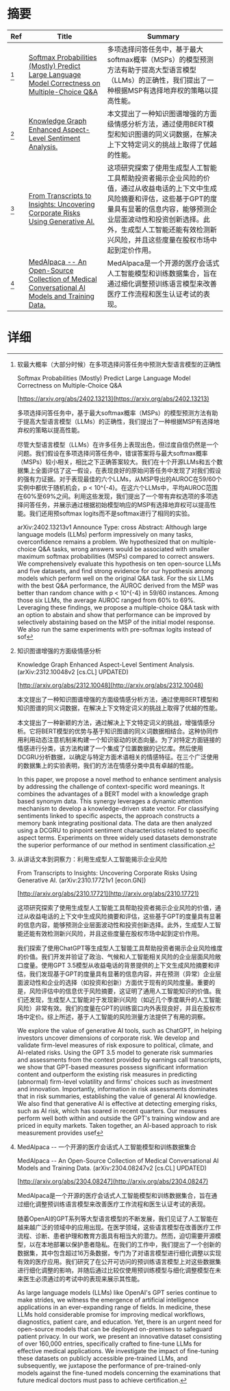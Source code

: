 # 摘要

| Ref | Title | Summary |
| --- | --- | --- |
| [^1] | [Softmax Probabilities (Mostly) Predict Large Language Model Correctness on Multiple-Choice Q&A](https://arxiv.org/abs/2402.13213) | 多项选择问答任务中，基于最大softmax概率（MSPs）的模型预测方法有助于提高大型语言模型（LLMs）的正确性，我们提出了一种根据MSP有选择地弃权的策略以提高性能。 |
| [^2] | [Knowledge Graph Enhanced Aspect-Level Sentiment Analysis.](http://arxiv.org/abs/2312.10048) | 本文提出了一种知识图谱增强的方面级情感分析方法，通过使用BERT模型和知识图谱的同义词数据，在解决上下文特定词义的挑战上取得了优越的性能。 |
| [^3] | [From Transcripts to Insights: Uncovering Corporate Risks Using Generative AI.](http://arxiv.org/abs/2310.17721) | 这项研究探索了使用生成型人工智能工具帮助投资者揭示企业风险的价值，通过从收益电话的上下文中生成风险摘要和评估，这些基于GPT的度量具有显著的信息内容，能够预测企业层面波动性和投资创新选择。此外，生成型人工智能还能有效检测新兴风险，并且这些度量在股权市场中起到定价作用。 |
| [^4] | [MedAlpaca -- An Open-Source Collection of Medical Conversational AI Models and Training Data.](http://arxiv.org/abs/2304.08247) | MedAlpaca是一个开源的医疗会话式人工智能模型和训练数据集合，旨在通过细化调整预训练语言模型来改善医疗工作流程和医生认证考试的表现。 |

# 详细

[^1]: 软最大概率（大部分时候）在多项选择问答任务中预测大型语言模型的正确性

    Softmax Probabilities (Mostly) Predict Large Language Model Correctness on Multiple-Choice Q&A

    [https://arxiv.org/abs/2402.13213](https://arxiv.org/abs/2402.13213)

    多项选择问答任务中，基于最大softmax概率（MSPs）的模型预测方法有助于提高大型语言模型（LLMs）的正确性，我们提出了一种根据MSP有选择地弃权的策略以提高性能。

    

    尽管大型语言模型（LLMs）在许多任务上表现出色，但过度自信仍然是一个问题。我们假设在多项选择问答任务中，错误答案将与最大softmax概率（MSPs）较小相关，相比之下正确答案较大。我们在十个开源LLMs和五个数据集上全面评估了这一假设，在表现良好的原始问答任务中发现了对我们假设的强有力证据。对于表现最佳的六个LLMs，从MSP导出的AUROC在59/60个实例中都优于随机机会，p < 10^{-4}。在这六个LLMs中，平均AUROC范围在60%至69%之间。利用这些发现，我们提出了一个带有弃权选项的多项选择问答任务，并展示通过根据初始模型响应的MSP有选择地弃权可以提高性能。我们还用预softmax logits而不是softmax进行了相同的实验。

    arXiv:2402.13213v1 Announce Type: cross  Abstract: Although large language models (LLMs) perform impressively on many tasks, overconfidence remains a problem. We hypothesized that on multiple-choice Q&A tasks, wrong answers would be associated with smaller maximum softmax probabilities (MSPs) compared to correct answers. We comprehensively evaluate this hypothesis on ten open-source LLMs and five datasets, and find strong evidence for our hypothesis among models which perform well on the original Q&A task. For the six LLMs with the best Q&A performance, the AUROC derived from the MSP was better than random chance with p < 10^{-4} in 59/60 instances. Among those six LLMs, the average AUROC ranged from 60% to 69%. Leveraging these findings, we propose a multiple-choice Q&A task with an option to abstain and show that performance can be improved by selectively abstaining based on the MSP of the initial model response. We also run the same experiments with pre-softmax logits instead of sof
    
[^2]: 知识图谱增强的方面级情感分析

    Knowledge Graph Enhanced Aspect-Level Sentiment Analysis. (arXiv:2312.10048v2 [cs.CL] UPDATED)

    [http://arxiv.org/abs/2312.10048](http://arxiv.org/abs/2312.10048)

    本文提出了一种知识图谱增强的方面级情感分析方法，通过使用BERT模型和知识图谱的同义词数据，在解决上下文特定词义的挑战上取得了优越的性能。

    

    本文提出了一种新颖的方法，通过解决上下文特定词义的挑战，增强情感分析。它将BERT模型的优势与基于知识图谱的同义词数据相结合。这种协同作用利用动态注意机制来构建一个知识驱动的状态向量。为了对特定方面链接的情感进行分类，该方法构建了一个集成了位置数据的记忆库。然后使用DCGRU分析数据，以确定与特定方面术语相关的情感特征。在三个广泛使用的数据集上的实验表明，我们的方法在情感分类中具有卓越的性能。

    In this paper, we propose a novel method to enhance sentiment analysis by addressing the challenge of context-specific word meanings. It combines the advantages of a BERT model with a knowledge graph based synonym data. This synergy leverages a dynamic attention mechanism to develop a knowledge-driven state vector. For classifying sentiments linked to specific aspects, the approach constructs a memory bank integrating positional data. The data are then analyzed using a DCGRU to pinpoint sentiment characteristics related to specific aspect terms. Experiments on three widely used datasets demonstrate the superior performance of our method in sentiment classification.
    
[^3]: 从讲话文本到洞察力：利用生成型人工智能揭示企业风险

    From Transcripts to Insights: Uncovering Corporate Risks Using Generative AI. (arXiv:2310.17721v1 [econ.GN])

    [http://arxiv.org/abs/2310.17721](http://arxiv.org/abs/2310.17721)

    这项研究探索了使用生成型人工智能工具帮助投资者揭示企业风险的价值，通过从收益电话的上下文中生成风险摘要和评估，这些基于GPT的度量具有显著的信息内容，能够预测企业层面波动性和投资创新选择。此外，生成型人工智能还能有效检测新兴风险，并且这些度量在股权市场中起到定价作用。

    

    我们探索了使用ChatGPT等生成型人工智能工具帮助投资者揭示企业风险维度的价值。我们开发并验证了政治、气候和人工智能相关风险的企业层面风险敞口度量。使用GPT 3.5模型从收益电话的背景提供的上下文生成风险摘要和评估，我们发现基于GPT的度量具有显著的信息内容，并在预测（异常）企业层面波动性和企业的选择（如投资和创新）方面优于现有的风险度量。重要的是，风险评估中的信息优于风险摘要，这证明了通用人工智能知识的价值。我们还发现，生成型人工智能对于发现新兴风险（如近几个季度飙升的人工智能风险）非常有效。我们的度量在GPT的训练窗口内外表现良好，并且在股权市场中定价。综上所述，基于人工智能的风险测量方法提供了有用的洞察。

    We explore the value of generative AI tools, such as ChatGPT, in helping investors uncover dimensions of corporate risk. We develop and validate firm-level measures of risk exposure to political, climate, and AI-related risks. Using the GPT 3.5 model to generate risk summaries and assessments from the context provided by earnings call transcripts, we show that GPT-based measures possess significant information content and outperform the existing risk measures in predicting (abnormal) firm-level volatility and firms' choices such as investment and innovation. Importantly, information in risk assessments dominates that in risk summaries, establishing the value of general AI knowledge. We also find that generative AI is effective at detecting emerging risks, such as AI risk, which has soared in recent quarters. Our measures perform well both within and outside the GPT's training window and are priced in equity markets. Taken together, an AI-based approach to risk measurement provides usef
    
[^4]: MedAlpaca -- 一个开源的医疗会话式人工智能模型和训练数据集合

    MedAlpaca -- An Open-Source Collection of Medical Conversational AI Models and Training Data. (arXiv:2304.08247v2 [cs.CL] UPDATED)

    [http://arxiv.org/abs/2304.08247](http://arxiv.org/abs/2304.08247)

    MedAlpaca是一个开源的医疗会话式人工智能模型和训练数据集合，旨在通过细化调整预训练语言模型来改善医疗工作流程和医生认证考试的表现。

    

    随着OpenAI的GPT系列等大型语言模型的不断发展，我们见证了人工智能在越来越广泛的领域中的应用出现。在医学领域，这些语言模型在改善医疗工作流程、诊断、患者护理和教育方面具有相当大的潜力。然而，迫切需要开源模型，以在本地部署以保护患者隐私。在我们的工作中，我们提出了一个创新的数据集，其中包含超过16万条数据，专门为了对语言模型进行细化调整以实现有效的医疗应用。我们研究了在公开可访问的预训练语言模型上对这些数据集进行细化调整的影响，并随后通过比较仅使用预训练模型与细化调整模型在未来医生必须通过的考试中的表现来展示其性能。

    As large language models (LLMs) like OpenAI's GPT series continue to make strides, we witness the emergence of artificial intelligence applications in an ever-expanding range of fields. In medicine, these LLMs hold considerable promise for improving medical workflows, diagnostics, patient care, and education. Yet, there is an urgent need for open-source models that can be deployed on-premises to safeguard patient privacy. In our work, we present an innovative dataset consisting of over 160,000 entries, specifically crafted to fine-tune LLMs for effective medical applications. We investigate the impact of fine-tuning these datasets on publicly accessible pre-trained LLMs, and subsequently, we juxtapose the performance of pre-trained-only models against the fine-tuned models concerning the examinations that future medical doctors must pass to achieve certification.
    

